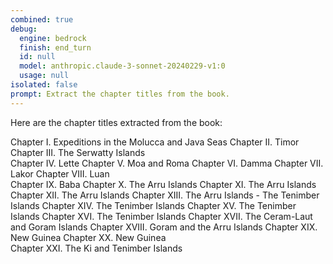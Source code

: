 ```yaml
---
combined: true
debug:
  engine: bedrock
  finish: end_turn
  id: null
  model: anthropic.claude-3-sonnet-20240229-v1:0
  usage: null
isolated: false
prompt: Extract the chapter titles from the book.
---
```

Here are the chapter titles extracted from the book:

Chapter I. Expeditions in the Molucca and Java Seas
Chapter II. Timor
Chapter III. The Serwatty Islands  
Chapter IV. Lette
Chapter V. Moa and Roma
Chapter VI. Damma
Chapter VII. Lakor
Chapter VIII. Luan  
Chapter IX. Baba
Chapter X. The Arru Islands
Chapter XI. The Arru Islands
Chapter XII. The Arru Islands 
Chapter XIII. The Arru Islands - The Tenimber Islands
Chapter XIV. The Tenimber Islands
Chapter XV. The Tenimber Islands
Chapter XVI. The Tenimber Islands
Chapter XVII. The Ceram-Laut and Goram Islands
Chapter XVIII. Goram and the Arru Islands
Chapter XIX. New Guinea
Chapter XX. New Guinea  
Chapter XXI. The Ki and Tenimber Islands